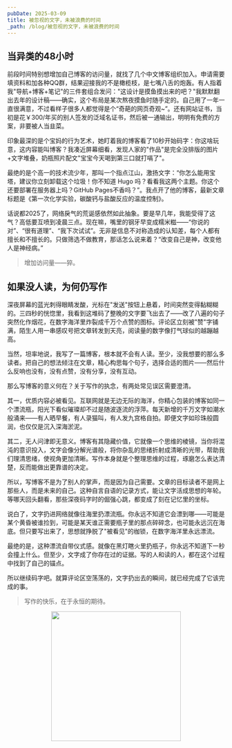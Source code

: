 ```yaml
---
pubDate: 2025-03-09
title: 被忽视的文字，未被浪费的时间
_path: /blog/被忽视的文字，未被浪费的时间
---
```

## 当异类的48小时

前段时间特别想增加自己博客的访问量，就找了几个中文博客组织加入。申请需要填资料和加各种QQ群，结果迎接我的不是橄榄枝，是七嘴八舌的炮轰。有人指着我"导航+博客+笔记"的三件套组合发问："这设计是摸鱼摸出来的吧？"我默默翻出去年的设计稿——确实，这个布局是某次熬夜摸鱼时随手定的。自己用了一年一直很满意，不过看样子很多人都觉得是个“奇葩的网页奇观~”。还有网站证书，当初是花￥300/年买的别人签发的泛域名证书，然后被一通输出，明明有免费的方案，非要被人当韭菜。

印象最深的是个宝妈的行为艺术，她盯着我的博客看了10秒开始码字：你这啥玩意，这内容能叫博客？我凑近屏幕细看，发现人家的"作品"是完全没排版的图片+文字堆叠，奶瓶照片配文"宝宝今天喝到第三口就打嗝了"。

最绝的是个高一的技术流少年，那叫一个指点江山，激扬文字：“你怎么能用宝塔，建议你立刻卸载这个垃圾！你不知道 Hugo 吗？看看我这两个主题。你这个还要部署在服务器上吗？GitHub Pages不香吗？”。我点开了他的博客，最新文章标题是《第一次化学实验，碳酸钙与盐酸反应的温度控制》。

话说都2025了，网络戾气的荒诞感依然如此抽象。要是早几年，我能受得了这气？高低要互喷到凌晨三点。现在嘛，嘴里的钢牙早变成糯米糍——“你说的对”、“很有道理”、“我下次试试”。无非是信息不对称造成的认知差，每个人都有擅长和不擅长的。只做筛选不做教育，那话怎么说来着？“改变自己是神，改变他人是神经病。”

>增加访问量——猝。

## 如果没人读，为何仍写作

深夜屏幕的蓝光刺得眼睛发酸，光标在"发送"按钮上悬着，时间突然变得黏糊糊的。三四秒的恍惚里，我看到这堆码了整晚的文字要飞出去了——改了八遍的句子突然化作烟花，在数字海洋里炸裂成千万个点赞的图标。评论区立刻被"赞"字铺满，陌生人用一串感叹号把文章转发到天亮，阅读量的数字像打气球似的越蹦越高。 

当然，坦率地说，我写了一篇博客，根本就不会有人读。至少，没我想要的那么多读者。把自己的想法倾注在文章，精心构思每个句子，选择合适的图片——然后什么反响也没有，没有点赞，没有分享，没有互动。

那么写博客的意义何在？关于写作的执念，有两处常见误区需要澄清。

其一，优质内容必被看见。互联网就是无边无际的海洋，你精心包装的博客如同一个漂流瓶，阳光下看似璀璨却不过是随波逐流的浮萍。每天新增的千万文字如潮水般涌来——有人晒早餐，有人录猫叫，有人发九宫格自拍。即便文字如珍珠般圆润，也仅仅是沉入深海淤泥。

其二，无人问津即无意义。博客有其隐藏价值，它就像一个思维的棱镜，当你将混沌的意识投入，文字会像分解光谱般，将你杂乱的思绪折射成清晰的光带，帮助我们理清思绪，使视角更加清晰。写作本身就是个整理思维的过程，琢磨怎么表达清楚，反而能做出更靠谱的决定。

所以，写博客不是为了别人的掌声，而是因为自己需要。文章的目标读者不是网上那些人，而是未来的自己。这种自言自语的记录方式，能让文字活成思想的年轮。等哪天回头翻看，那些深夜码字时的倔强心跳，都变成了刻在记忆里的坐标。

说白了，文字扔进网络就像往海里扔漂流瓶。你永远不知道它会漂到哪——可能是某个黄昏被谁捡到，可能是某天谁正需要瓶子里的那点碎碎念，也可能永远沉在海底。但只要写出来了，思想就挣脱了"被看见"的枷锁，在数字海洋里永远漂流。

最绝的是，这种漂流自带仪式感。就像在黑灯瞎火里扔瓶子，你永远不知道下一秒会撞上什么。但至少，文字成了你存在过的证据。写的人和读的人，都在这个过程中找到了自己的锚点。

所以继续码字吧。就算评论区空荡荡的，文字扔出去的瞬间，就已经完成了它该完成的事。 

> 写作的快乐，在于永恒的期待。


<figure class="half"  align="center">
<img src = "https://img.beyondxin.top/2025/202503091906215.png" width=300>
</figure>